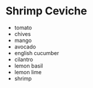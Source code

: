 # Shrimp Ceviche

* tomato
* chives
* mango
* avocado
* english cucumber
* cilantro
* lemon basil
* lemon lime
* shrimp


